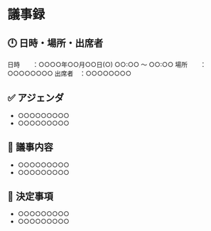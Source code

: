 # 議事録

## :clock12: 日時・場所・出席者

日時　　：○○○○年○○月○○日(○) ○○:○○ 〜 ○○:○○
場所　　：○○○○○○○○
出席者　：○○○○○○○○

## :white_check_mark: アジェンダ

- ○○○○○○○○○
- ○○○○○○○○○

## :memo: 議事内容

- ○○○○○○○○○
- ○○○○○○○○○

## :mega:  決定事項

- ○○○○○○○○○
- ○○○○○○○○○
